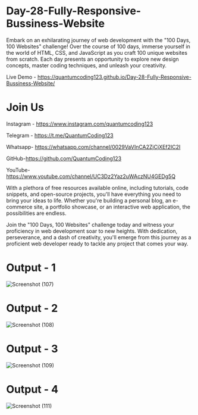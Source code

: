 # Day-28-Fully-Responsive-Bussiness-Website

Embark on an exhilarating journey of web development with the "100 Days, 100 Websites" challenge! Over the course of 100 days, immerse yourself in the world of HTML, CSS, and JavaScript as you craft 100 unique websites from scratch. Each day presents an opportunity to explore new design concepts, master coding techniques, and unleash your creativity.

Live Demo - https://quantumcoding123.github.io/Day-28-Fully-Responsive-Bussiness-Website/

# Join Us

Instagram - https://www.instagram.com/quantumcoding123

Telegram - https://t.me/QuantumCoding123

Whatsapp- https://whatsapp.com/channel/0029VaVInCA2ZjCjXEf2IC2I

GitHub-https://github.com/QuantumCoding123

YouTube-https://www.youtube.com/channel/UC3Dz2Yaz2uWAczNU4GEDg5Q

With a plethora of free resources available online, including tutorials, code snippets, and open-source projects, you'll have everything you need to bring your ideas to life. Whether you're building a personal blog, an e-commerce site, a portfolio showcase, or an interactive web application, the possibilities are endless.

Join the "100 Days, 100 Websites" challenge today and witness your proficiency in web development soar to new heights. With dedication, perseverance, and a dash of creativity, you'll emerge from this journey as a proficient web developer ready to tackle any project that comes your way.

# Output - 1

 ![Screenshot (107)](https://github.com/QuantumCoding123/Day-28-Fully-Responsive-Bussiness-Website/assets/166281221/c08b62a8-8c46-4ca8-806b-82f0d9b113e3)


# Output - 2

![Screenshot (108)](https://github.com/QuantumCoding123/Day-28-Fully-Responsive-Bussiness-Website/assets/166281221/0556202a-0754-4178-9367-fbed90e221ad)


# Output - 3
![Screenshot (109)](https://github.com/QuantumCoding123/Day-28-Fully-Responsive-Bussiness-Website/assets/166281221/0d11732b-ddaa-4723-9120-7960677caa47)


# Output - 4

![Screenshot (111)](https://github.com/QuantumCoding123/Day-28-Fully-Responsive-Bussiness-Website/assets/166281221/c7e02aae-b55c-4488-954b-2c5c660b4448)


